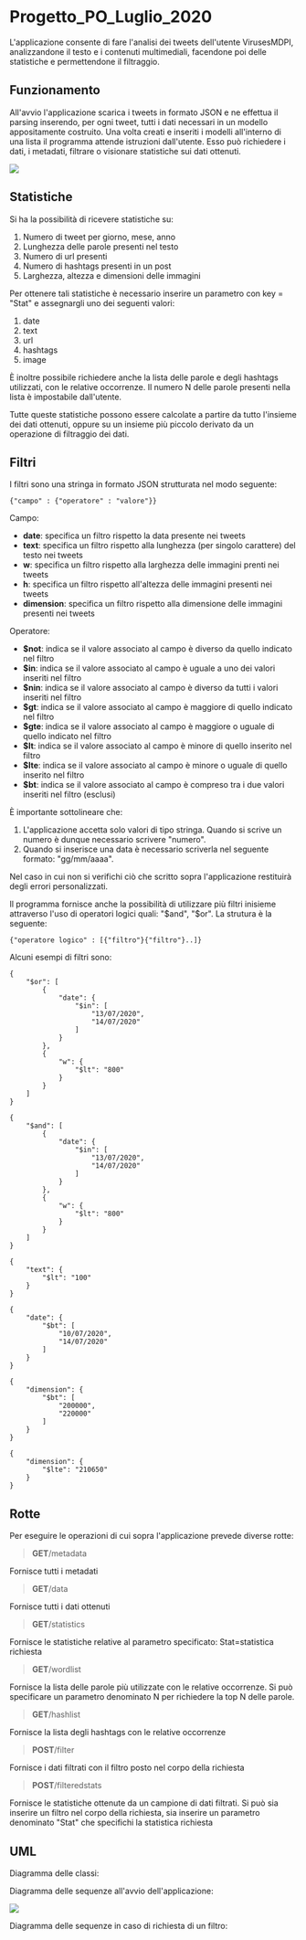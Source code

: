 # Progetto_PO_Luglio_2020
L'applicazione consente di fare l'analisi dei tweets dell'utente VirusesMDPI, analizzandone il testo e i contenuti multimediali, facendone poi delle statistiche e permettendone il filtraggio. 
## Funzionamento
All'avvio l'applicazione scarica i tweets in formato JSON e ne effettua il parsing inserendo, per ogni tweet, tutti i dati necessari in un modello appositamente costruito.
Una volta creati e inseriti i modelli all'interno di una lista il programma attende istruzioni dall'utente. Esso può richiedere i dati, i metadati, filtrare o visionare statistiche sui dati ottenuti.

![](UseCaseDiagram.jpg)

## Statistiche
Si ha la possibilità di ricevere statistiche su:

1) Numero di tweet per giorno, mese, anno
2) Lunghezza delle parole presenti nel testo
3) Numero di url presenti
4) Numero di hashtags presenti in un post
5) Larghezza, altezza e dimensioni delle immagini

Per ottenere tali statistiche è necessario inserire un parametro con key = "Stat" e assegnargli uno dei seguenti valori:

1) date
2) text
3) url
4) hashtags
5) image

È inoltre possibile richiedere anche la lista delle parole e degli hashtags utilizzati, con le relative occorrenze. Il numero N delle parole presenti nella lista è impostabile dall'utente.

Tutte queste statistiche possono essere calcolate a partire da tutto l'insieme dei dati ottenuti, oppure su un insieme più piccolo derivato da un operazione di filtraggio dei dati.
## Filtri
I filtri sono una stringa in formato JSON strutturata nel modo seguente:
```
{"campo" : {"operatore" : "valore"}}
```
Campo:
- **date**: specifica un filtro rispetto la data presente nei tweets
- **text**: specifica un filtro rispetto alla lunghezza (per singolo carattere) del testo nei tweets
- **w**: specifica un filtro rispetto alla larghezza delle immagini prenti nei tweets
- **h**: specifica un filtro rispetto all'altezza delle immagini presenti nei tweets
- **dimension**: specifica un filtro rispetto alla dimensione delle immagini presenti nei tweets

Operatore:
- **$not**: indica se il valore associato al campo è diverso da quello indicato nel filtro
- **$in**: indica se il valore associato al campo è uguale a uno dei valori inseriti nel filtro
- **$nin**: indica se il valore associato al campo è diverso da tutti i valori inseriti nel filtro
- **$gt**: indica se il valore associato al campo è maggiore di quello indicato nel filtro
- **$gte**: indica se il valore associato al campo è maggiore o uguale di quello indicato nel filtro
- **$lt**: indica se il valore associato al campo è minore di quello inserito nel filtro
- **$lte**: indica se il valore associato al campo è minore o uguale di quello inserito nel filtro
- **$bt**: indica se il valore associato al campo è compreso tra i due valori inseriti nel filtro (esclusi)

È importante sottolineare che:
1) L'applicazione accetta solo valori di tipo stringa. Quando si scrive un numero è dunque necessario scrivere "numero".
2) Quando si inserisce una data è necessario scriverla nel seguente formato: "gg/mm/aaaa".

Nel caso in cui non si verifichi ciò che scritto sopra l'applicazione restituirà degli errori personalizzati. 

Il programma fornisce anche la possibilità di utilizzare più filtri inisieme attraverso l'uso di operatori logici quali: "$and", "$or". La strutura è la seguente:
```
{"operatore logico" : [{"filtro"}{"filtro"}..]}
```
Alcuni esempi di filtri sono:
```
{
    "$or": [
        {
            "date": {
                "$in": [
                    "13/07/2020",
                    "14/07/2020"
                ]
            }
        },
        {
            "w": {
                "$lt": "800"
            }
        }
    ]
}

{
    "$and": [
        {
            "date": {
                "$in": [
                    "13/07/2020",
                    "14/07/2020"
                ]
            }
        },
        {
            "w": {
                "$lt": "800"
            }
        }
    ]
}

{
    "text": {
        "$lt": "100"
    }
}

{
    "date": {
        "$bt": [
            "10/07/2020",
            "14/07/2020"
        ]
    }
}

{
    "dimension": {
        "$bt": [
            "200000",
            "220000"
        ]
    }
}

{
    "dimension": {
        "$lte": "210650"
    }
}
```
## Rotte
Per eseguire le operazioni di cui sopra l'applicazione prevede diverse rotte:
> **GET**/metadata

Fornisce tutti i metadati
> **GET**/data

Fornisce tutti i dati ottenuti
> **GET**/statistics

Fornisce le statistiche relative al parametro specificato: Stat=statistica richiesta
> **GET**/wordlist

Fornisce la lista delle parole più utilizzate con le relative occorrenze. Si può specificare un parametro denominato N per richiedere la top N delle parole.
> **GET**/hashlist
  
Fornisce la lista degli hashtags con le relative occorrenze
> **POST**/filter

Fornisce i dati filtrati con il filtro posto nel corpo della richiesta
> **POST**/filteredstats

Fornisce le statistiche ottenute da un campione di dati filtrati. Si può sia inserire un filtro nel corpo della richiesta, sia inserire un parametro denominato "Stat" che specifichi la statistica richiesta

## UML
Diagramma delle classi:





Diagramma delle sequenze all'avvio dell'applicazione:

![](SequenceDiagram1.jpg)

Diagramma delle sequenze in caso di richiesta di un filtro:




